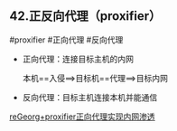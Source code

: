 ## 42.正反向代理（proxifier）
#proxifier #正向代理 #反向代理
-   正向代理：连接目标主机的内网

    本机\=\=入侵\=\=>目标机\=\=代理\=\=>目标内网

-   反向代理：目标主机连接本机并能通信

[reGeorg+proxifier正向代理实现内网渗透](https://blog.csdn.net/qq_41757280/article/details/105383928)